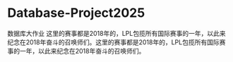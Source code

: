 # Database-Project2025
数据库大作业
这里的赛事都是2018年的，LPL包揽所有国际赛事的一年，以此来纪念在2018年奋斗的召唤师们。这里的赛事都是2018年的，LPL包揽所有国际赛事的一年，以此来纪念在2018年奋斗的召唤师们。
